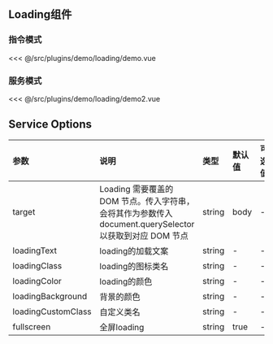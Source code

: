 ## Loading组件

### 指令模式

<InitDemoBlock>
  <loading-demo/>
</InitDemoBlock>

<<< @/src/plugins/demo/loading/demo.vue

### 服务模式

<InitDemoBlock>
  <loading-demo2/>
</InitDemoBlock>

<<< @/src/plugins/demo/loading/demo2.vue



## Service Options

参数	| 说明	| 类型	| 默认值	| 可选值
:--- | :---| :--- | :--- | :---
target | Loading 需要覆盖的 DOM 节点。传入字符串，会将其作为参数传入 document.querySelector以获取到对应 DOM 节点 | string | body | -
loadingText | loading的加载文案 | string | - | -
loadingClass | loading的图标类名 | string | - | -
loadingColor | loading的颜色 | string | - | -
loadingBackground | 背景的颜色 | string | - | -
loadingCustomClass | 自定义类名 | string | - | -
fullscreen | 全屏loading | string | true | -